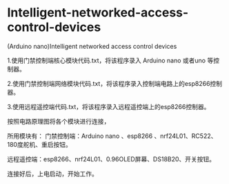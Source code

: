 # Intelligent-networked-access-control-devices
(Arduino nano)Intelligent networked access control devices

1.使用门禁控制端核心模块代码.txt，将该程序录入 Arduino nano 或者uno 等控制器。

2.使用门禁控制端网络模块代码.txt，将该程序录入控制端电路上的esp8266控制器。

3.使用远程遥控端代码.txt，将该程序录入远程遥控端上的esp8266控制器。

按照电路原理图将各个模块进行连接，

所用模块有：
门禁控制端：Arduino nano 、esp8266 、nrf24L01、RC522、180度舵机、重启按钮。

远程遥控端：esp8266、nrf24L01、0.96OLED屏幕、DS18B20、开关按钮。

连接好后，上电启动，开始工作。
